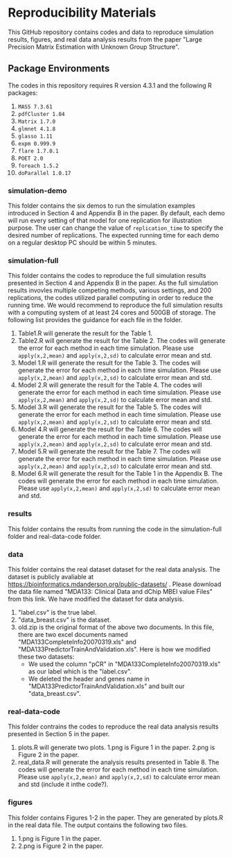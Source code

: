 # Reproducibility Materials

This GitHub repository contains codes and data to reproduce simulation results, figures, and real data analysis results from the paper "Large Precision Matrix Estimation with Unknown Group Structure".



## Package Environments

The codes in this repository requires R version 4.3.1 and the following R packages:

1. ```MASS 7.3.61```
2. ```pdfCluster 1.04```
3. ```Matrix 1.7.0```
4. ```glmnet 4.1.8```
5. ```glasso 1.11```
6. ```expm 0.999.9```
7. ```flare 1.7.0.1```
8. ```POET 2.0```
9. ```foreach 1.5.2```
10. ```doParallel 1.0.17```


### simulation-demo 

This folder contains the six demos to run the simulation examples introduced in Section 4 and Appendix B in the paper. By default, each demo will run every setting of that model for one replication for illustration purpose. The user can change the value of ```replication_time``` to specify the desired number of replications. The expected running time for each demo on a regular desktop PC should be within 5 minutes. 

### simulation-full  

This folder contains the codes to reproduce the full simulation results presented in Section 4 and Appendix B in the paper. As the full simulation results invovles multiple competing methods, various settings, and 200 replications, the codes utilized  parallel computing in order to reduce the running time. We would recommend to reproduce the full simulation results with a computing system of at least 24 cores and 500GB of storage. The following list provides the guidance for each file in the folder.

1. Table1.R will generate the result for the Table 1.
2. Table2.R will generate the result for the Table 2. The codes will generate the error for each method in each time simulation. Please use ```apply(x,2,mean)``` and ```apply(x,2,sd)``` to calculate error mean and std.
3. Model 1.R will generate the result for the Table 3. The codes will generate the error for each method in each time simulation. Please use ```apply(x,2,mean)``` and ```apply(x,2,sd)``` to calculate error mean and std.
4. Model 2.R will generate the result for the Table 4. The codes will generate the error for each method in each time simulation. Please use ```apply(x,2,mean)``` and ```apply(x,2,sd)``` to calculate error mean and std.
5. Model 3.R will generate the result for the Table 5. The codes will generate the error for each method in each time simulation. Please use ```apply(x,2,mean)``` and ```apply(x,2,sd)``` to calculate error mean and std.
6. Model 4.R will generate the result for the Table 6. The codes will generate the error for each method in each time simulation. Please use ```apply(x,2,mean)``` and ```apply(x,2,sd)``` to calculate error mean and std.
7. Model 5.R will generate the result for the Table 7. The codes will generate the error for each method in each time simulation. Please use ```apply(x,2,mean)``` and ```apply(x,2,sd)``` to calculate error mean and std.
8. Model 6.R will generate the result for the Table 1 in the Appendix B. The codes will generate the error for each method in each time simulation. Please use ```apply(x,2,mean)``` and ```apply(x,2,sd)``` to calculate error mean and std.


### results  

This folder contains the results from running the code in the simulation-full folder and real-data-code folder. 


### data

This folder contains the real dataset dataset for the real data analysis. The dataset is publicly avaliable at  https://bioinformatics.mdanderson.org/public-datasets/ . Please download the data file named "MDA133: Clinical Data and dChip MBEI value Files" from this link. We have modified the dataset for data analysis.

1. "label.csv" is the true label.
2. "data_breast.csv" is the dataset.
3. old.zip is the original format of the above two documents. In this file, there are two excel documents named "MDA133CompleteInfo20070319.xls" and "MDA133PredictorTrainAndValidation.xls". Here is how we modified these two datasets:
    *  We used the column "pCR" in "MDA133CompleteInfo20070319.xls" as our label which is the "label.csv".
    *  We deleted the header and genes name in "MDA133PredictorTrainAndValidation.xls" and built our "data_breast.csv".


### real-data-code  

This folder contrains the codes to reproduce the real data analysis results presented in Section 5 in the paper. 
1. plots.R will generate two plots. 1.png is Figure 1 in the paper. 2.png is Figure 2 in the paper.
2. real_data.R will generate the analysis results presented in Table 8. The codes will generate the error for each method in each time simulation. Please use ```apply(x,2,mean)``` and ```apply(x,2,sd)``` to calculate error mean and std (include it inthe code?).

### figures  

This folder contains Figures 1-2 in the paper. They are generated by plots.R in the real data file. The output contains the following two files.

1. 1.png is Figure 1 in the paper.
2. 2.png is Figure 2 in the paper.
